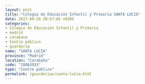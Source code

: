 ```yaml
---
layout: post
title: "Colegio de Educación Infantil y Primaria SANTA LUCIA"
date: 2017-09-20 20:57:05 +0200
categories:
- Colegio de Educación Infantil y Primaria
- madrid
- carabana
- Centro público
- guarderia
name: "SANTA LUCIA"
province: "Madrid"
location: "Carabaña"
code: "28063933"
type: "Centro público"
permalink: /guarderias/santa-lucia.html
---
```

